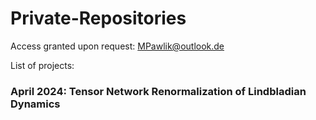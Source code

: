 # Private-Repositories
Access granted upon request: MPawlik@outlook.de

List of projects:

### April 2024: Tensor Network Renormalization of Lindbladian Dynamics
